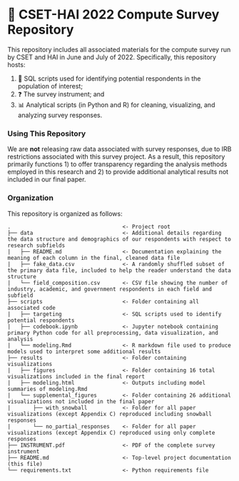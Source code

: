 # 💽 CSET-HAI 2022 Compute Survey Repository

This repository includes all associated materials for the compute survey run by CSET and HAI in June and July of 2022. Specifically, this repository hosts:

1. 🙋 SQL scripts used for identifying potential respondents in the population of interest;
2. ❓ The survey instrument; and
3. 📊 Analytical scripts (in Python and R) for cleaning, visualizing, and analyzing survey responses.

### Using This Repository

We are **not** releasing raw data associated with survey responses, due to IRB restrictions associated with this survey project. As a result, this repository primarily functions 1) to offer transparency regarding the analysis methods employed in this research and 2) to provide additional analytical results not included in our final paper.

### Organization

This repository is organized as follows:

```
.                                   <- Project root
├── data                            <- Additional details regarding the data structure and demographics of our respondents with respect to research subfields
|   ├── README.md                   <- Documentation explaining the meaning of each column in the final, cleaned data file
|   ├── fake_data.csv               <- A randomly shuffled subset of the primary data file, included to help the reader understand the data structure
|   └── field_composition.csv       <- CSV file showing the number of industry, academic, and government respondents in each field and subfield
├── scripts                         <- Folder containing all associated code
|   ├── targeting                   <- SQL scripts used to identify potential respondents
|   ├── codebook.ipynb              <- Jupyter notebook containing primary Python code for all preprocessing, data visualization, and analysis
|   └── modeling.Rmd                <- R markdown file used to produce models used to interpret some additional results
├── results                         <- Folder containing visualizations
|   ├── figures                     <- Folder containing 16 total visualizations included in the final report
|   ├── modeling.html               <- Outputs including model summaries of modeling.Rmd
|   └── supplemental_figures        <- Folder containing 26 additional visualizations not included in the final paper
|       ├── with_snowball           <- Folder for all paper visualizations (except Appendix C) reproduced including snowball responses
|       └── no_partial_responses    <- Folder for all paper visualizations (except Appendix C) reproduced using only complete responses
├── INSTRUMENT.pdf                  <- PDF of the complete survey instrument
├── README.md                       <- Top-level project documentation (this file)
└── requirements.txt                <- Python requirements file
```
